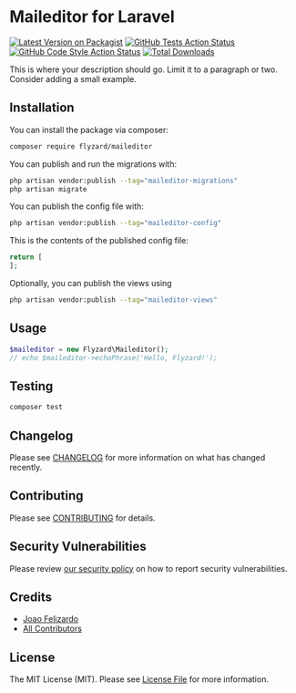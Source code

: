 # Maileditor for Laravel


[![Latest Version on Packagist](https://img.shields.io/packagist/v/flyzard/maileditor.svg?style=flat-square)](https://packagist.org/packages/flyzard/maileditor)
[![GitHub Tests Action Status](https://img.shields.io/github/actions/workflow/status/flyzard/maileditor/run-tests.yml?branch=main&label=tests&style=flat-square)](https://github.com/flyzard/maileditor/actions?query=workflow%3Arun-tests+branch%3Amain)
[![GitHub Code Style Action Status](https://img.shields.io/github/actions/workflow/status/flyzard/maileditor/fix-php-code-style-issues.yml?branch=main&label=code%20style&style=flat-square)](https://github.com/flyzard/maileditor/actions?query=workflow%3A"Fix+PHP+code+style+issues"+branch%3Amain)
[![Total Downloads](https://img.shields.io/packagist/dt/flyzard/maileditor.svg?style=flat-square)](https://packagist.org/packages/flyzard/maileditor)

This is where your description should go. Limit it to a paragraph or two. Consider adding a small example.

## Installation

You can install the package via composer:

```bash
composer require flyzard/maileditor
```

You can publish and run the migrations with:

```bash
php artisan vendor:publish --tag="maileditor-migrations"
php artisan migrate
```

You can publish the config file with:

```bash
php artisan vendor:publish --tag="maileditor-config"
```

This is the contents of the published config file:

```php
return [
];
```

Optionally, you can publish the views using

```bash
php artisan vendor:publish --tag="maileditor-views"
```

## Usage

```php
$maileditor = new Flyzard\Maileditor();
// echo $maileditor->echoPhrase('Hello, Flyzard!');
```

## Testing

```bash
composer test
```

## Changelog

Please see [CHANGELOG](CHANGELOG.md) for more information on what has changed recently.

## Contributing

Please see [CONTRIBUTING](CONTRIBUTING.md) for details.

## Security Vulnerabilities

Please review [our security policy](../../security/policy) on how to report security vulnerabilities.

## Credits

- [Joao Felizardo](https://github.com/flyzard)
- [All Contributors](../../contributors)

## License

The MIT License (MIT). Please see [License File](LICENSE.md) for more information.
